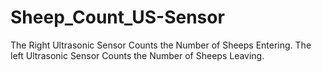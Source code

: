 # Sheep_Count_US-Sensor
The Right Ultrasonic Sensor Counts the Number of Sheeps Entering.
The left Ultrasonic Sensor Counts the Number of Sheeps Leaving.

